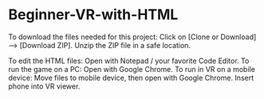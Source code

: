 # Beginner-VR-with-HTML
To download the files needed for this project: Click on [Clone or Download] --> [Download ZIP]. Unzip the ZIP file in a safe location.

To edit the HTML files: Open with Notepad / your favorite Code Editor.  To run the game on a PC: Open with Google Chrome.  To run in VR on a mobile device: Move files to mobile device, then open with Google Chrome.  Insert phone into VR viewer.
